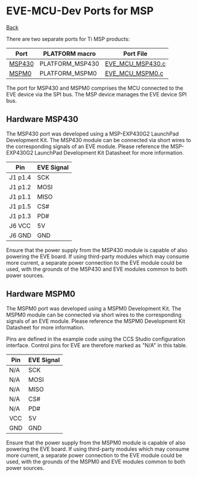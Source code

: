 # EVE-MCU-Dev Ports for MSP

[Back](../README.md)

There are two separate ports for Ti MSP products:

| Port | PLATFORM macro | Port File |
| --- | --- | --- |
| [MSP430](#hardware-MSP430) | PLATFORM_MSP430 | [EVE_MCU_MSP430.c](EVE_MCU_MSP430.c) |
| [MSPM0](#hardware-MSPM0) | PLATFORM_MSPM0 | [EVE_MCU_MSPM0.c](EVE_MCU_MSPM0.c) |

The port for MSP430 and MSPM0 comprises the MCU connected to the EVE device via the SPI bus. The MSP device manages the EVE device SPI bus. 

## Hardware MSP430

The MSP430 port was developed using a MSP-EXP430G2 LaunchPad Development Kit. The MSP430 module can be connected via short wires to the corresponding signals of an EVE module. Please reference the MSP-EXP430G2 LaunchPad Development Kit Datasheet for more information.

| Pin | EVE Signal |
| --- | --- |
| J1 p1.4 | SCK |
| J1 p1.2 | MOSI |
| J1 p1.1 | MISO |
| J1 p1.5 | CS# |
| J1 p1.3 | PD# |
| J6 VCC | 5V |
| J6 GND | GND |

Ensure that the power supply from the MSP430 module is capable of also powering the EVE board. If using third-party modules which may consume more current, a separate power connection to the EVE module could be used, with the grounds of the MSP430 and EVE modules common to both power sources.

## Hardware MSPM0

The MSPM0 port was developed using a MSPM0 Development Kit. The MSPM0 module can be connected via short wires to the corresponding signals of an EVE module. Please reference the MSPM0 Development Kit Datasheet for more information.

Pins are defined in the example code using the CCS Studio configuration interface. Control pins for EVE are therefore marked as "N/A" in this table.

| Pin | EVE Signal |
| --- | --- |
| N/A | SCK |
| N/A | MOSI |
| N/A | MISO |
| N/A | CS# |
| N/A | PD# |
| VCC | 5V |
| GND | GND |

Ensure that the power supply from the MSPM0 module is capable of also powering the EVE board. If using third-party modules which may consume more current, a separate power connection to the EVE module could be used, with the grounds of the MSPM0 and EVE modules common to both power sources.
